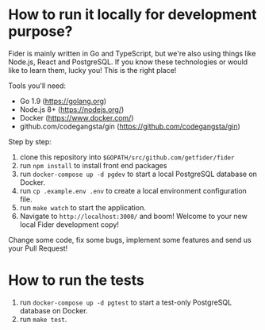 # How to run it locally for development purpose?

Fider is mainly written in Go and TypeScript, but we're also using things like Node.js, React and PostgreSQL. 
If you know these technologies or would like to learn them, lucky you! This is the right place!

Tools you'll need:

- Go 1.9 (https://golang.org)
- Node.js 8+ (https://nodejs.org/)
- Docker (https://www.docker.com/)
- github.com/codegangsta/gin (https://github.com/codegangsta/gin)

Step by step:

1) clone this repository into `$GOPATH/src/github.com/getfider/fider`
2) run `npm install` to install front end packages 
3) run `docker-compose up -d pgdev` to start a local PostgreSQL database on Docker.
4) run `cp .example.env .env` to create a local environment configuration file.
5) run `make watch` to start the application.
6) Navigate to `http://localhost:3000/` and boom! Welcome to your new local Fider development copy!

Change some code, fix some bugs, implement some features and send us your Pull Request!

# How to run the tests

1) run `docker-compose up -d pgtest` to start a test-only PostgreSQL database on Docker.
2) run `make test`.
